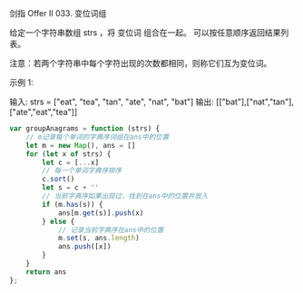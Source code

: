 剑指 Offer II 033. 变位词组

给定一个字符串数组 strs ，将 变位词 组合在一起。 可以按任意顺序返回结果列表。

注意：若两个字符串中每个字符出现的次数都相同，则称它们互为变位词。

 

示例 1:

输入: strs = ["eat", "tea", "tan", "ate", "nat", "bat"]
输出: [["bat"],["nat","tan"],["ate","eat","tea"]]
```js
var groupAnagrams = function (strs) {
    // m记录每个单词的字典序词组在ans中的位置
    let m = new Map(), ans = []
    for (let x of strs) {
        let c = [...x]
        // 每一个单词字典序排序
        c.sort()
        let s = c + ''
        // 当前字典序如果出现过，找到在ans中的位置并放入
        if (m.has(s)) {
            ans[m.get(s)].push(x)
        } else {
            // 记录当前字典序在ans中的位置
            m.set(s, ans.length)
            ans.push([x])
        }
    }
    return ans
};
```
